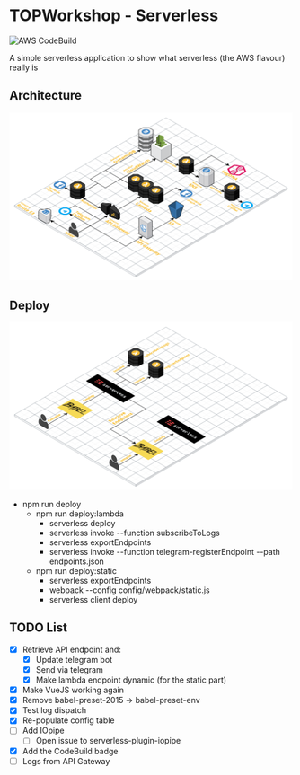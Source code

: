 # TOPWorkshop - Serverless

![AWS CodeBuild](https://codebuild.eu-west-1.amazonaws.com/badges?uuid=eyJlbmNyeXB0ZWREYXRhIjoic243KzBUbmNpcGZFS3dtOUVna3lqSUV4VjUyRHFsSlJ6OUYyUm1vSTZjb1dHQTByQjdnUlMvT1o4dFlLQ2pycG5FZnRFZ3g2UzIzK1Jla1N5WFJxOENRPSIsIml2UGFyYW1ldGVyU3BlYyI6IlY5eFgxeTdUdjhxajkybTEiLCJtYXRlcmlhbFNldFNlcmlhbCI6MX0%3D&branch=master)

A simple serverless application to show what serverless (the AWS flavour) really is

## Architecture

![Our architecture](docs/TOPWS-Serverless.png)

## Deploy

![Our deploy](docs/TOPWS-Serverless-Deploy.png)

- npm run deploy
  - npm run deploy:lambda
    - serverless deploy
    - serverless invoke --function subscribeToLogs
    - serverless exportEndpoints
    - serverless invoke --function telegram-registerEndpoint --path endpoints.json
  - npm run deploy:static
    - serverless exportEndpoints
    - webpack --config config/webpack/static.js
    - serverless client deploy

## TODO List

- [x] Retrieve API endpoint and:
  - [x] Update telegram bot
  - [x] Send via telegram
  - [x] Make lambda endpoint dynamic (for the static part)
- [x] Make VueJS working again
- [x] Remove babel-preset-2015 -> babel-preset-env
- [x] Test log dispatch
- [x] Re-populate config table
- [ ] Add IOpipe
  - [ ] Open issue to serverless-plugin-iopipe
- [x] Add the CodeBuild badge
- [ ] Logs from API Gateway
